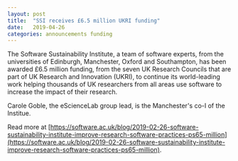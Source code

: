 ```yaml
---
layout: post
title:  "SSI receives £6.5 million UKRI funding"
date:   2019-04-26
categories: announcements funding
---
```


The Software Sustainability Institute, a team of software experts, from the universities of Edinburgh, Manchester, Oxford and Southampton, 
has been awarded £6.5 million funding, from the seven UK Research Councils that are part of UK Research and Innovation (UKRI), 
to continue its world-leading work helping thousands of UK researchers from all areas use software to increase the impact of their research.

Carole Goble, the eScienceLab group lead, is the Manchester's co-I of the Institue.

Read more at [https://software.ac.uk/blog/2019-02-26-software-sustainability-institute-improve-research-software-practices-ps65-million](https://software.ac.uk/blog/2019-02-26-software-sustainability-institute-improve-research-software-practices-ps65-million).
